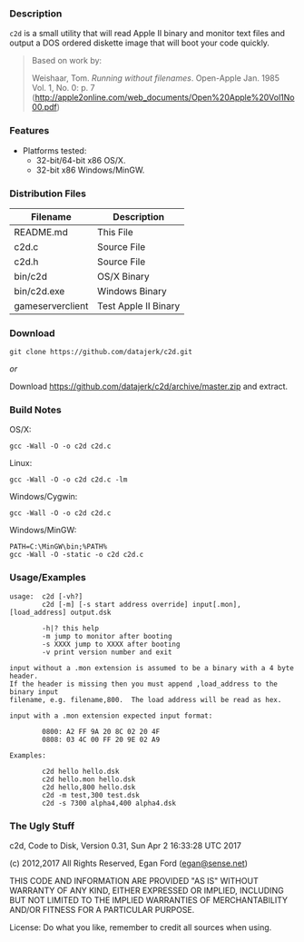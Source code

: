 ### Description

`c2d` is a small utility that will read Apple II binary and monitor text files and output a DOS ordered diskette image that will boot your code quickly.

> Based on work by:
> 
> Weishaar, Tom. *Running without filenames*. Open-Apple Jan. 1985 Vol. 1, No. 0: p. 7 (<http://apple2online.com/web_documents/Open%20Apple%20Vol1No00.pdf>)


### Features

*  Platforms tested:
	*  32-bit/64-bit x86 OS/X.
	*  32-bit x86 Windows/MinGW.


### Distribution Files

| Filename         | Description          |
|------------------|----------------------|
| README.md        | This File            |
| c2d.c            | Source File          |
| c2d.h            | Source File          |
| bin/c2d          | OS/X Binary          |
| bin/c2d.exe      | Windows Binary       |
| gameserverclient | Test Apple II Binary |


### Download

```
git clone https://github.com/datajerk/c2d.git
```

*or*

Download <https://github.com/datajerk/c2d/archive/master.zip> and extract.


### Build Notes

OS/X:

	gcc -Wall -O -o c2d c2d.c

Linux:

	gcc -Wall -O -o c2d c2d.c -lm

Windows/Cygwin:

	gcc -Wall -O -o c2d c2d.c

Windows/MinGW:

	PATH=C:\MinGW\bin;%PATH%
	gcc -Wall -O -static -o c2d c2d.c


### Usage/Examples
```
usage:  c2d [-vh?]
        c2d [-m] [-s start address override] input[.mon],[load_address] output.dsk

        -h|? this help
        -m jump to monitor after booting
        -s XXXX jump to XXXX after booting
        -v print version number and exit

input without a .mon extension is assumed to be a binary with a 4 byte header.
If the header is missing then you must append ,load_address to the binary input
filename, e.g. filename,800.  The load address will be read as hex.

input with a .mon extension expected input format:

        0800: A2 FF 9A 20 8C 02 20 4F
        0808: 03 4C 00 FF 20 9E 02 A9

Examples:

        c2d hello hello.dsk
        c2d hello.mon hello.dsk 
        c2d hello,800 hello.dsk 
        c2d -m test,300 test.dsk
        c2d -s 7300 alpha4,400 alpha4.dsk
```


### The Ugly Stuff

c2d, Code to Disk, Version 0.31, Sun Apr  2 16:33:28 UTC 2017

(c) 2012,2017 All Rights Reserved, Egan Ford (egan@sense.net)

THIS CODE AND INFORMATION ARE PROVIDED "AS IS" WITHOUT WARRANTY OF ANY 
KIND, EITHER EXPRESSED OR IMPLIED, INCLUDING BUT NOT LIMITED TO THE
IMPLIED WARRANTIES OF MERCHANTABILITY AND/OR FITNESS FOR A
PARTICULAR PURPOSE.

License: Do what you like, remember to credit all sources when using.

